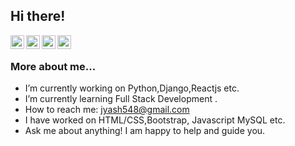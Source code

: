 ## Hi there! </h2>

<a href=https://www.linkedin.com/in/yash-jangir-a448051ab/>
  <img align="left" alt="Vinay's Linkdein" width="22px" src="https://cdn.jsdelivr.net/npm/simple-icons@v3/icons/linkedin.svg" />
</a>
<a href=https://github.com/jyash28>
  <img align="left" alt="Yash's Github" width="22px" src="https://cdn.jsdelivr.net/npm/simple-icons@v3/icons/github.svg" />
</a>
<a href="https://www.instagram.com/__yashjangid__/">
  <img align="left" alt="Yash's Instagram" width="22px" src="https://cdn.jsdelivr.net/npm/simple-icons@v3/icons/instagram.svg" />
</a>
<a href=https://www.facebook.com/profile.php?id=100009484534504>
  <img align="left" alt="Yash's Facebook" width="22px" src="https://cdn.jsdelivr.net/npm/simple-icons@v3/icons/facebook.svg" />
</a>

<br />


### More about me...

-  I’m currently working on Python,Django,Reactjs etc.
-  I’m currently learning Full Stack Development .
-  How to reach me: jyash548@gmail.com 
-  I have worked on HTML/CSS,Bootstrap, Javascript MySQL etc.
-  Ask me about anything! I am happy to help and guide you.         
